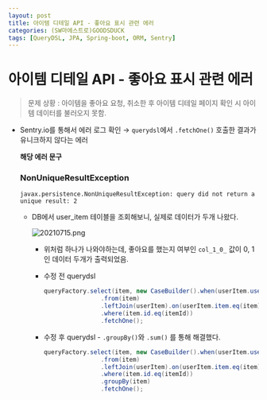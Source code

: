 ```yaml
---
layout: post
title: 아이템 디테일 API - 좋아요 표시 관련 에러
categories: (SW마에스트로)GOODSDUCK
tags: [QueryDSL, JPA, Spring-boot, ORM, Sentry]
---
```



# 아이템 디테일 API - 좋아요 표시 관련 에러

> 문제 상황 : 아이템을 좋아요 요청, 취소한 후 아이템 디테일 페이지 확인 시 아이템 데이터를 불러오지 못함.
> 
- Sentry.io를 통해서 에러 로그 확인 → `querydsl`에서 `.fetchOne()` 호출한 결과가 유니크하지 않다는 에러
    
    **해당 에러 문구**
    
    ### **NonUniqueResultException**
    
    ```
    javax.persistence.NonUniqueResultException: query did not return a unique result: 2
    ```
    
    - DB에서 user_item 테이블을 조회해보니, 실제로 데이터가 두개 나왔다.
        
        ![20210715.png](https://github.com/Ting-Kim/Ting-kim.github.io/blob/main/images/20210715.png?raw=true)
        
        - 위처럼 하나가 나와야하는데, 좋아요를 했는지 여부인 `col_1_0_` 값이 0, 1인 데이터 두개가 출력되었음.
        - 수정 전 querydsl
            
            ```java
            queryFactory.select(item, new CaseBuilder().when(userItem.user.id.eq(userId)).then(1L).otherwise(0L))
                            .from(item)
                            .leftJoin(userItem).on(userItem.item.eq(item))
                            .where(item.id.eq(itemId))
                            .fetchOne();
            ```
            
        - 수정 후 querydsl - `.groupBy()`와 `.sum()` 를 통해 해결했다.
            
            ```java
            queryFactory.select(item, new CaseBuilder().when(userItem.user.id.eq(userId)).then(1L).otherwise(0L).sum())
                            .from(item)
                            .leftJoin(userItem).on(userItem.item.eq(item))
                            .where(item.id.eq(itemId))
                            .groupBy(item)
                            .fetchOne();
            ```
